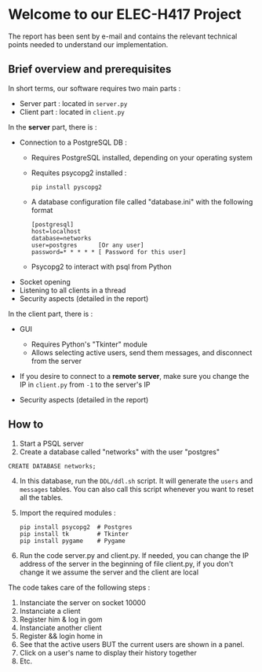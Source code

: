 # Welcome to our ELEC-H417 Project
The report has been sent by e-mail and contains the relevant technical points needed to understand our implementation.

## Brief overview and prerequisites

In short terms, our software requires two main parts :
- Server part : located in `server.py`
- Client part : located in `client.py`


In the **server** part, there is :
- Connection to a PostgreSQL DB : 
  - Requires PostgreSQL installed, depending on your operating system
  - Requites psycopg2 installed :
    ```
    pip install pyscopg2
    ```
  - A database configuration file called "database.ini" with the following format 

    ```
    [postgresql]
    host=localhost
    database=networks
    user=postgres      [Or any user]
    password=* * * * * [ Password for this user]
    ```
    
    
  - Psycopg2 to interact with psql from Python
- Socket opening
- Listening to all clients in a thread
- Security aspects (detailed in the report)


In the client part, there is :
- GUI 
  - Requires Python's "Tkinter" module
  - Allows selecting active users, send them messages, and disconnect from the server

- If you desire to connect to a **remote server**, make sure you change the IP in `client.py` from `-1` to the server's IP
- Security aspects (detailed in the report)

## How to
1. Start a PSQL server
2. Create a database called "networks" with the user "postgres"
```
CREATE DATABASE networks;
```
4. In this database, run the `DDL/ddl.sh` script. It will generate the `users` and `messages` tables. You can also call this script whenever you want to reset all the tables.
5. Import the required modules :

    ```
    pip install psycopg2  # Postgres
    pip install tk        # Tkinter
    pip install pygame    # Pygame
    ```
    
5. Run the code server.py and client.py. If needed, you can change the IP address of the server in the beginning of file client.py, if you don't change it we assume the server and the client are local

The code takes care of the following steps :
1. Instanciate the server on socket 10000
2. Instanciate a client
3. Register him & log in gom
4. Instanciate another client
5. Register && login home in
6. See that the active users BUT the current users are shown in a panel.
7. Click on a user's name to display their history together
8. Etc.  
